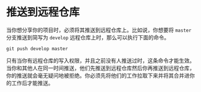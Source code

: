 # 推送到远程仓库

当你想分享你的项目时，必须将其推送到远程仓库上。比如说，你想要将 `master` 分支推送到简写为 `develop` 远程仓库上时，那么可以执行下面的命令。

```shell
git push develop master
```

只有当你有远程仓库的写入权限，并且之前没有人推送过时，这条命令才能生效。当你和其他人在同一时间推送，他们先推送到远程仓库然后你再推送到远程仓库，你的推送就会毫无疑问地被拒绝。你必须先将他们的工作拉取下来并将其合并进你的工作后才能推送。
